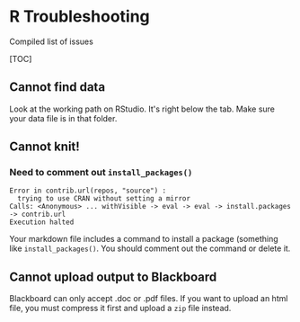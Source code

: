 # R Troubleshooting

Compiled list of issues 

[TOC]



## Cannot find data 

Look at the working path on RStudio. It's right below the tab. Make sure your data file is in that folder. 





## Cannot knit! 



### Need to comment out `install_packages()`

```
Error in contrib.url(repos, "source") : 
  trying to use CRAN without setting a mirror
Calls: <Anonymous> ... withVisible -> eval -> eval -> install.packages -> contrib.url
Execution halted
```

Your markdown file includes a command to install a package (something like `install_packages()`. You should comment out the command or delete it.



## Cannot upload output to Blackboard

Blackboard can only accept .doc or .pdf files. If you want to upload an html file, you must compress it first and upload a `zip` file instead.







